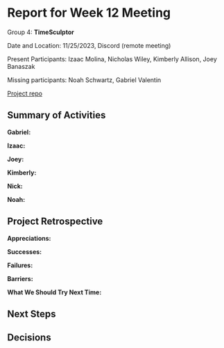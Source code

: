 # Report for Week 12 Meeting

Group 4: **TimeSculptor**

Date and Location: 11/25/2023, Discord (remote meeting)

Present Participants: Izaac Molina, Nicholas Wiley, Kimberly Allison, Joey Banaszak

Missing participants: Noah Schwartz, Gabriel Valentin

[Project repo](https://github.com/nickw409/TimeSculptor)

## **Summary of Activities**

**Gabriel:**



**Izaac:**



**Joey:**



**Kimberly:**



**Nick:**



**Noah:**



## **Project Retrospective**

**Appreciations:**



**Successes:**



**Failures:**



**Barriers:**



**What We Should Try Next Time:**



## **Next Steps**



## **Decisions**

